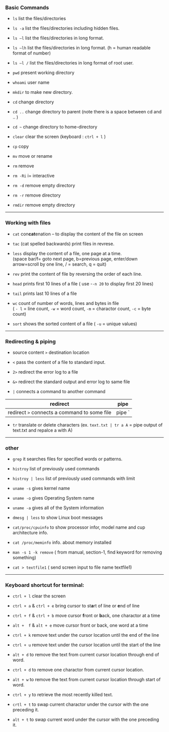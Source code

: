 ### Basic Commands

* ` ls `        list the files/directories 
* ` ls -a `     list the files/directories including hidden files.
* ` ls –l `     list the files/directories in long format.
* ` ls –lh `    list the files/directories in long format. (h = human readable format of number)
* ` ls –l / `   list the files/directories in long format of root user.

* ` pwd `       present working directory
* ` whoami `    user name
* ` mkdir `     to make new directory.
* ` cd `        change directory
* ` cd .. `     change directory to parent (note there is a space between cd and .. )
* ` cd ~ `      change directory to home-directory
* ` clear `     clear the screen  (keyboard : ` ctrl + l ` )

* ` cp `        copy
* ` mv `        move or rename
* ` rm `        remove
* ` rm -Ri `    i= interactive
* ` rm -d `     remove empty directory
* ` rm -r `     remove directory
* ` rmdir `     remove empty directory

-------

### Working with files

* ` cat `       con**cat**enation – to display the content of the file on screen
* ` tac `       (cat spelled backwards) print files in revrese. 

* ` less `      display the content of a file, one page at a time. <br/>
(space bar/f= goto next page, b=previous page, enter/down arrow=scroll by one line, / = search, q = quit)
* ` rev `       print the content of file by reversing the order of each line.  
* ` head `      prints first 10 lines of a file ( use -` -n 20 `  to display first 20 lines)
* ` tail `      prints last 10 lines of a file
* ` wc `        count of number of words, lines and bytes in file <br/>
( ` - l ` = line count, ` -w ` = word count,  ` -m ` = charactor count, ` -c ` = byte count)
* ` sort `      shows the sorted content of a file ( ` -u ` = unique values)

-------

### Redirecting & piping

* source content ` > ` destination location
* ` < `     pass the content of a file to standard input.
* ` 2> `    redirect the error log to a file
* ` &> `    redirect the standard output and error log to same file
  
* ` | `     connects a command to another command

| redirect | pipe |
| -------- | ---- |
| redirect ` > ` connects a command to some file | pipe ` | ` connects a command to another command |

* ` tr `    translate or delete characters
(ex. ` text.txt | tr a A ` = pipe output of text.txt and repalce a with A)


-------

### other

* ` grep `      it searches files for specified words or patterns.
* ` histroy `  list of previously used commands
* ` histroy | less `  list of previously used commands with limit

* ` uname -s ` gives kernel name
* ` uname -o ` gives Operating System name
* ` uname -a ` gives all of the System information

* ` dmesg | less `      to show Linux boot messages
* ` cat/proc/cpuinfo `  to show processor infor, model name and cup architecture info.
* ` cat /proc/meminfo ` info. about memory installed

* ` man -s 1 -k remove ` ( from manual, section-1, find keyword for removing something)

* ` cat > textfile1 `   ( send screen input to file name textfile1)

-------

### Keyboard shortcut for terminal:

* ` ctrl + l ` clear the screen

* ` ctrl + a ` & ` ctrl + e ` bring cursor to st**a**rt of line or **e**nd of line
* ` ctrl + f ` & ` ctrl + b ` move cursor **f**ront or **b**ack, one charactor at a time

* ` alt +  f ` & ` alt + e ` move cursor front or back, one word at a time
  
* ` ctrl + k ` remove text under the cursor location until the end of the line
* ` ctrl + u ` remove text under the cursor location until the start of the line

* ` alt + d ` to remove the text from current cursor location through end of word.
* ` ctrl + d ` to remove one charactor from current cursor location.

* ` alt + w ` to remove the text from current cursor location through start of word.

* ` ctrl + y ` to retrieve the most recently killed text.

* ` crtl + t ` to swap current charactor under the cursor with the one preceding it. 
* ` alt + t ` to swap current word under the cursor with the one preceding it. 
